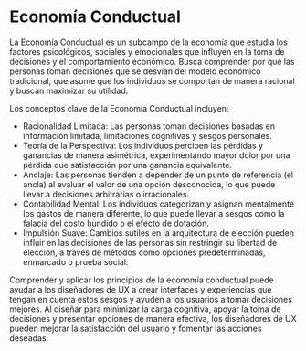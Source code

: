 # Economía Conductual

La Economía Conductual es un subcampo de la economía que estudia los factores psicológicos, sociales y emocionales que influyen en la toma de decisiones y el comportamiento económico. Busca comprender por qué las personas toman decisiones que se desvían del modelo económico tradicional, que asume que los individuos se comportan de manera racional y buscan maximizar su utilidad.

Los conceptos clave de la Economía Conductual incluyen:

- Racionalidad Limitada: Las personas toman decisiones basadas en información limitada, limitaciones cognitivas y sesgos personales.
- Teoría de la Perspectiva: Los individuos perciben las pérdidas y ganancias de manera asimétrica, experimentando mayor dolor por una pérdida que satisfacción por una ganancia equivalente.
- Anclaje: Las personas tienden a depender de un punto de referencia (el ancla) al evaluar el valor de una opción desconocida, lo que puede llevar a decisiones arbitrarias o irracionales.
- Contabilidad Mental: Los individuos categorizan y asignan mentalmente los gastos de manera diferente, lo que puede llevar a sesgos como la falacia del costo hundido o el efecto de dotación.
- Impulsión Suave: Cambios sutiles en la arquitectura de elección pueden influir en las decisiones de las personas sin restringir su libertad de elección, a través de métodos como opciones predeterminadas, enmarcado o prueba social.

Comprender y aplicar los principios de la economía conductual puede ayudar a los diseñadores de UX a crear interfaces y experiencias que tengan en cuenta estos sesgos y ayuden a los usuarios a tomar decisiones mejores. Al diseñar para minimizar la carga cognitiva, apoyar la toma de decisiones y presentar opciones de manera efectiva, los diseñadores de UX pueden mejorar la satisfacción del usuario y fomentar las acciones deseadas.
